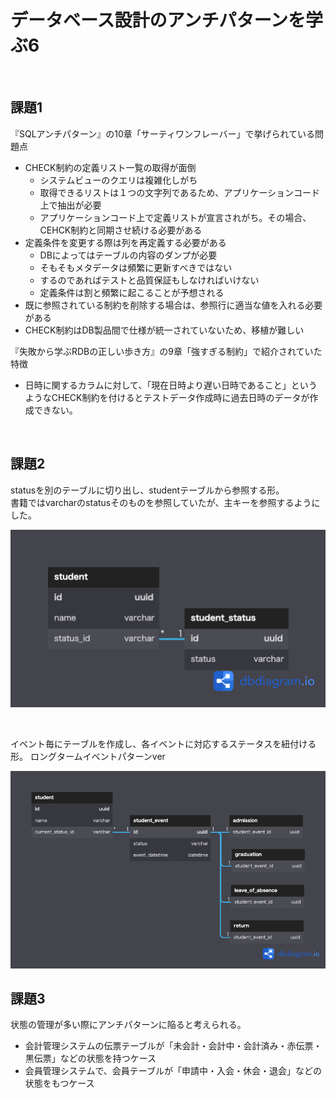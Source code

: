 # データベース設計のアンチパターンを学ぶ6

<br>

## 課題1
『SQLアンチパターン』の10章「サーティワンフレーバー」で挙げられている問題点
- CHECK制約の定義リスト一覧の取得が面倒
  - システムビューのクエリは複雑化しがち
  - 取得できるリストは１つの文字列であるため、アプリケーションコード上で抽出が必要
  - アプリケーションコード上で定義リストが宣言されがち。その場合、CEHCK制約と同期させ続ける必要がある
- 定義条件を変更する際は列を再定義する必要がある
  - DBによってはテーブルの内容のダンプが必要
  - そもそもメタデータは頻繁に更新すべきではない
  - するのであればテストと品質保証もしなければいけない
  - 定義条件は割と頻繁に起こることが予想される
- 既に参照されている制約を削除する場合は、参照行に適当な値を入れる必要がある
- CHECK制約はDB製品間で仕様が統一されていないため、移植が難しい

『失敗から学ぶRDBの正しい歩き方』の9章「強すぎる制約」で紹介されていた特徴
- 日時に関するカラムに対して、「現在日時より遅い日時であること」というようなCHECK制約を付けるとテストデータ作成時に過去日時のデータが作成できない。

<br>

## 課題2
statusを別のテーブルに切り出し、studentテーブルから参照する形。  
書籍ではvarcharのstatusそのものを参照していたが、主キーを参照するようにした。

![モデリング図](データベース設計のアンチパターンを学ぶ6.png)

<br>

イベント毎にテーブルを作成し、各イベントに対応するステータスを紐付ける形。
ロングタームイベントパターンver

![モデリング図](データベース設計のアンチパターンを学ぶ6_ロングタームイベントパターン.png)

## 課題3
状態の管理が多い際にアンチパターンに陥ると考えられる。
- 会計管理システムの伝票テーブルが「未会計・会計中・会計済み・赤伝票・黒伝票」などの状態を持つケース
- 会員管理システムで、会員テーブルが「申請中・入会・休会・退会」などの状態をもつケース